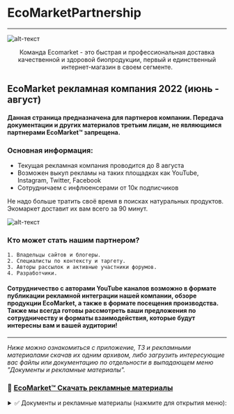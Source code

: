 # EcoMarketPartnership
-------------
![alt-текст](https://i.imgur.com/s3Wle0S.jpg)

<p align="center">
Команда Ecomarket - это быстрая и профессиональная доставка качественной и здоровой биопродукции, первый и единственный интернет-магазин в своем сегменте.

</p>


## EcoMarket рекламная компания 2022 (июнь - август)


#### Данная страница предназначена для партнеров компании. Передача документации и других материалов третьим лицам, не являющимся партнерами EcoMarket™ запрещена. 
### Основная информация:
* Текущая рекламная компания проводится до 8 августа 
* Возможен выкуп рекламы на таких площадках как YouTube, Instagram, Twitter, Facebook
* Сотрудничаем с инфлюенсерами от 10к подписчиков

Не надо больше тратить своё время в поисках натуральных продуктов. Экомаркет доставит их вам всего за 90 минут.
 
![alt-текст](https://i.imgur.com/wUdhbmP.jpg)

### Кто может стать нашим партнером?

    1. Владельцы сайтов и блогеры.
    2. Специалисты по контексту и таргету.
    3. Авторы рассылок и активные участники форумов.
    4. Разработчики.

#### Сотрудничество с авторами YouTube каналов возможно в формате публикации рекламной интеграции нашей компании, обзоре продукции EcoMarket, а также в формате посещения производства. Также мы всегда готовы рассмотреть ваши предложения по сотрудничеству и форматы взаимодействия, которые будут интересны вам и вашей аудитории!

-------------

_Ниже можно ознакомиться с приложение, ТЗ и рекламными материалами скачав их одним архивом, либо загрузить интересующие вас файлы или документацию по отдельности в выпадающем меню "Документы и рекламные материалы"._

### 🔐 [EcoMarket™ Скачать рекламные материалы](https://www.dropbox.com/s/xdqfj9ywg646eeq/%D0%92%D0%B8%D0%B4%D0%B5%D0%BE%20%D0%B4%D0%BB%D1%8F%20%D1%80%D0%B5%D0%BA%D0%BB%D0%B0%D0%BC%D0%BD%D0%BE%D0%B9%20%D0%B8%D0%BD%D1%82%D0%B5%D0%B3%D1%80%D0%B0%D1%86%D0%B8%D0%B8_mp4.rar?dl=1)

<div align="right"><details>
<summary>✅ Документы и рекламные материалы (нажмите для открытия меню):</summary>

  #### <div dir="rtl">:ТЗ EcoMarket для партнеров </div>
 [💾 Скачать .pdf](https://www.dropbox.com/s/pic3zmc2hffpt4m/%D0%A2%D0%97%20EcoMarket%20%D0%B4%D0%BB%D1%8F%20%D1%80%D0%B5%D0%BA%D0%BB%D0%B0%D0%BC%D0%BD%D0%BE%D0%B9%20%D0%B8%D0%BD%D1%82%D0%B5%D0%B3%D1%80%D0%B0%D1%86%D0%B8%D0%B8.rar?dl=1)
 
 #### <div dir="rtl">:Договор на оказание рекламных услуг </div>
  [💾 Скачать .pdf](https://www.dropbox.com/s/2cgt2wccn5a8d6m/%D0%94%D0%BE%D0%B3%D0%BE%D0%B2%D0%BE%D1%80%20%D0%BD%D0%B0%20%D1%80%D0%B5%D0%BA%D0%BB%D0%B0%D0%BC%D1%83%20%D0%BF%D0%BE%20%D0%BF%D1%80%D0%B5%D0%B4%D0%BE%D0%BF%D0%BB%D0%B0%D1%82%D0%B5.rar?dl=1)
